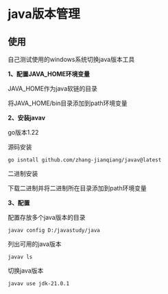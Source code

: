 # java版本管理
## 使用

自己测试使用的windows系统切换java版本工具

**1、配置JAVA_HOME环境变量**

JAVA_HOME作为java软链的目录

将JAVA_HOME/bin目录添加到path环境变量

**2、安装javav**

go版本1.22

源码安装

```shell
go isntall github.com/zhang-jianqiang/javav@latest
```

二进制安装

下载二进制并将二进制所在目录添加到path环境变量

**3、配置**

配置存放多个java版本的目录

```shell
javav config D:/javastudy/java
```

列出可用的java版本

```shell
javav ls
```

切换java版本

```shell
javav use jdk-21.0.1
```
